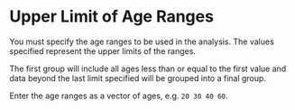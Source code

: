 # Upper Limit of Age Ranges

You must specify the age ranges to be used in the analysis. The values
specified represent the upper limits of the ranges.

The first group will include all ages less than or equal to the first
value and data beyond the last limit specified will be grouped into a
final group.

Enter the age ranges as a vector of ages, e.g. `20 30 40 60`.

